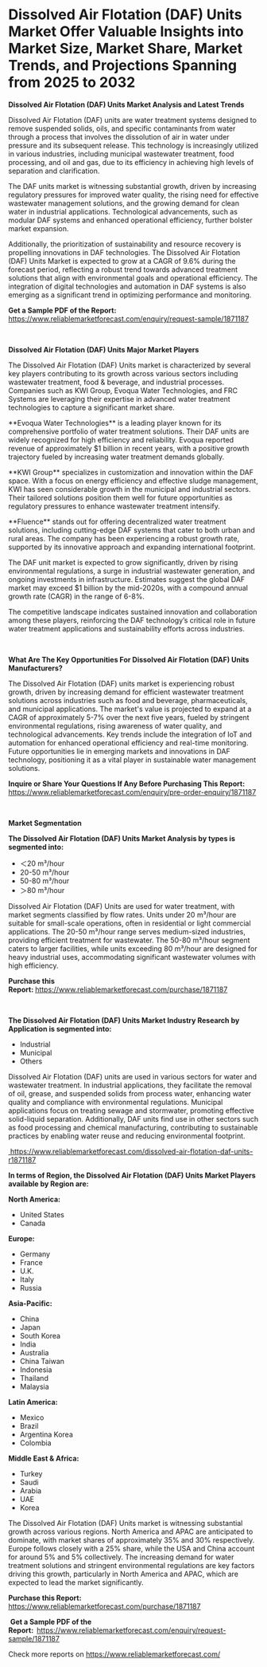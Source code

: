 <p><h1>Dissolved Air Flotation (DAF) Units Market Offer Valuable Insights into Market Size, Market Share, Market Trends, and Projections Spanning from 2025 to 2032</h1></p><p><strong>Dissolved Air Flotation (DAF) Units Market Analysis and Latest Trends</strong></p>
<p><p>Dissolved Air Flotation (DAF) units are water treatment systems designed to remove suspended solids, oils, and specific contaminants from water through a process that involves the dissolution of air in water under pressure and its subsequent release. This technology is increasingly utilized in various industries, including municipal wastewater treatment, food processing, and oil and gas, due to its efficiency in achieving high levels of separation and clarification.</p><p>The DAF units market is witnessing substantial growth, driven by increasing regulatory pressures for improved water quality, the rising need for effective wastewater management solutions, and the growing demand for clean water in industrial applications. Technological advancements, such as modular DAF systems and enhanced operational efficiency, further bolster market expansion. </p><p>Additionally, the prioritization of sustainability and resource recovery is propelling innovations in DAF technologies. The Dissolved Air Flotation (DAF) Units Market is expected to grow at a CAGR of 9.6% during the forecast period, reflecting a robust trend towards advanced treatment solutions that align with environmental goals and operational efficiency. The integration of digital technologies and automation in DAF systems is also emerging as a significant trend in optimizing performance and monitoring.</p></p>
<p><strong>Get a Sample PDF of the Report:&nbsp;</strong> <a href="https://www.reliablemarketforecast.com/enquiry/request-sample/1871187?utm_campaign=1766&utm_medium=2&utm_source=Github&utm_content=ia&utm_term=28022025&utm_id=dissolved-air-flotation-daf-units">https://www.reliablemarketforecast.com/enquiry/request-sample/1871187</a></p>
<p>&nbsp;</p>
<p><strong>Dissolved Air Flotation (DAF) Units Major Market Players</strong></p>
<p><p>The Dissolved Air Flotation (DAF) Units market is characterized by several key players contributing to its growth across various sectors including wastewater treatment, food & beverage, and industrial processes. Companies such as KWI Group, Evoqua Water Technologies, and FRC Systems are leveraging their expertise in advanced water treatment technologies to capture a significant market share.</p><p>**Evoqua Water Technologies** is a leading player known for its comprehensive portfolio of water treatment solutions. Their DAF units are widely recognized for high efficiency and reliability. Evoqua reported revenue of approximately $1 billion in recent years, with a positive growth trajectory fueled by increasing water treatment demands globally.</p><p>**KWI Group** specializes in customization and innovation within the DAF space. With a focus on energy efficiency and effective sludge management, KWI has seen considerable growth in the municipal and industrial sectors. Their tailored solutions position them well for future opportunities as regulatory pressures to enhance wastewater treatment intensify.</p><p>**Fluence** stands out for offering decentralized water treatment solutions, including cutting-edge DAF systems that cater to both urban and rural areas. The company has been experiencing a robust growth rate, supported by its innovative approach and expanding international footprint.</p><p>The DAF unit market is expected to grow significantly, driven by rising environmental regulations, a surge in industrial wastewater generation, and ongoing investments in infrastructure. Estimates suggest the global DAF market may exceed $1 billion by the mid-2020s, with a compound annual growth rate (CAGR) in the range of 6-8%. </p><p>The competitive landscape indicates sustained innovation and collaboration among these players, reinforcing the DAF technology’s critical role in future water treatment applications and sustainability efforts across industries.</p></p>
<p>&nbsp;</p>
<p><strong>What Are The Key Opportunities For Dissolved Air Flotation (DAF) Units Manufacturers?</strong></p>
<p><p>The Dissolved Air Flotation (DAF) units market is experiencing robust growth, driven by increasing demand for efficient wastewater treatment solutions across industries such as food and beverage, pharmaceuticals, and municipal applications. The market's value is projected to expand at a CAGR of approximately 5-7% over the next five years, fueled by stringent environmental regulations, rising awareness of water quality, and technological advancements. Key trends include the integration of IoT and automation for enhanced operational efficiency and real-time monitoring. Future opportunities lie in emerging markets and innovations in DAF technology, positioning it as a vital player in sustainable water management solutions.</p></p>
<p><strong>Inquire or Share Your Questions If Any Before Purchasing This Report:</strong> <a href="https://www.reliablemarketforecast.com/enquiry/pre-order-enquiry/1871187?utm_campaign=1766&utm_medium=2&utm_source=Github&utm_content=ia&utm_term=28022025&utm_id=dissolved-air-flotation-daf-units">https://www.reliablemarketforecast.com/enquiry/pre-order-enquiry/1871187</a></p>
<p>&nbsp;</p>
<p><strong>Market Segmentation</strong></p>
<p><strong>The Dissolved Air Flotation (DAF) Units Market Analysis by types is segmented into:</strong></p>
<p><ul><li>＜20 m³/hour</li><li>20-50 m³/hour</li><li>50-80 m³/hour</li><li>＞80 m³/hour</li></ul></p>
<p><p>Dissolved Air Flotation (DAF) Units are used for water treatment, with market segments classified by flow rates. Units under 20 m³/hour are suitable for small-scale operations, often in residential or light commercial applications. The 20-50 m³/hour range serves medium-sized industries, providing efficient treatment for wastewater. The 50-80 m³/hour segment caters to larger facilities, while units exceeding 80 m³/hour are designed for heavy industrial uses, accommodating significant wastewater volumes with high efficiency.</p></p>
<p><strong>Purchase this Report:&nbsp;</strong><a href="https://www.reliablemarketforecast.com/purchase/1871187?utm_campaign=1766&utm_medium=2&utm_source=Github&utm_content=ia&utm_term=28022025&utm_id=dissolved-air-flotation-daf-units">https://www.reliablemarketforecast.com/purchase/1871187</a></p>
<p>&nbsp;</p>
<p><strong>The Dissolved Air Flotation (DAF) Units Market Industry Research by Application is segmented into:</strong></p>
<p><ul><li>Industrial</li><li>Municipal</li><li>Others</li></ul></p>
<p><p>Dissolved Air Flotation (DAF) units are used in various sectors for water and wastewater treatment. In industrial applications, they facilitate the removal of oil, grease, and suspended solids from process water, enhancing water quality and compliance with environmental regulations. Municipal applications focus on treating sewage and stormwater, promoting effective solid-liquid separation. Additionally, DAF units find use in other sectors such as food processing and chemical manufacturing, contributing to sustainable practices by enabling water reuse and reducing environmental footprint.</p></p>
<p><a href="https://www.reliablemarketforecast.com/dissolved-air-flotation-daf-units-r1871187?utm_campaign=1766&utm_medium=2&utm_source=Github&utm_content=ia&utm_term=28022025&utm_id=dissolved-air-flotation-daf-units">&nbsp;https://www.reliablemarketforecast.com/dissolved-air-flotation-daf-units-r1871187</a></p>
<p><strong>In terms of Region, the Dissolved Air Flotation (DAF) Units Market Players available by Region are:</strong></p>
<p>
    <p> <strong> North America: </strong>
        <ul>
            <li>United States</li>
            <li>Canada</li>
        </ul>
        </p> 
    <p> <strong> Europe: </strong>
        <ul>
            <li>Germany</li>
            <li>France</li>
            <li>U.K.</li>
            <li>Italy</li>
            <li>Russia</li>
        </ul>
        </p> 
    <p> <strong> Asia-Pacific: </strong>
        <ul>
            <li>China</li>
            <li>Japan</li>
            <li>South Korea</li>
            <li>India</li>
            <li>Australia</li>
            <li>China Taiwan</li>
            <li>Indonesia</li>
            <li>Thailand</li>
            <li>Malaysia</li>
        </ul>
        </p> 
    <p> <strong> Latin America: </strong>
        <ul>
            <li>Mexico</li>
            <li>Brazil</li>
            <li>Argentina Korea</li>
            <li>Colombia</li>
        </ul>
        </p> 
    <p> <strong> Middle East & Africa: </strong>
        <ul>
            <li>Turkey</li>
            <li>Saudi</li>
            <li>Arabia</li>
            <li>UAE</li>
            <li>Korea</li>
        </ul>
    </p>
    </p>
<p><p>The Dissolved Air Flotation (DAF) Units market is witnessing substantial growth across various regions. North America and APAC are anticipated to dominate, with market shares of approximately 35% and 30% respectively. Europe follows closely with a 25% share, while the USA and China account for around 5% and 5% collectively. The increasing demand for water treatment solutions and stringent environmental regulations are key factors driving this growth, particularly in North America and APAC, which are expected to lead the market significantly.</p></p>
<p><strong>Purchase this Report: </strong><a href="https://www.reliablemarketforecast.com/purchase/1871187?utm_campaign=1766&utm_medium=2&utm_source=Github&utm_content=ia&utm_term=28022025&utm_id=dissolved-air-flotation-daf-units">https://www.reliablemarketforecast.com/purchase/1871187</a></p>
<p>&nbsp;<strong>Get a Sample PDF of the Report:&nbsp;&nbsp;</strong><a href="https://www.reliablemarketforecast.com/enquiry/request-sample/1871187?utm_campaign=1766&utm_medium=2&utm_source=Github&utm_content=ia&utm_term=28022025&utm_id=dissolved-air-flotation-daf-units">https://www.reliablemarketforecast.com/enquiry/request-sample/1871187</a></p>
<p><strong></strong></p>
<p>Check more reports on <a href="https://www.reliablemarketforecast.com/?utm_campaign=1766&utm_medium=2&utm_source=Github&utm_content=ia&utm_term=28022025&utm_id=dissolved-air-flotation-daf-units">https://www.reliablemarketforecast.com/</a></p>